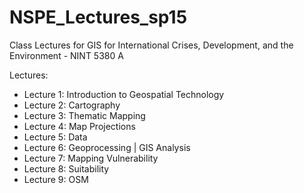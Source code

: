 # NSPE_Lectures_sp15
Class Lectures for GIS for International Crises, Development, and the Environment - NINT 5380 A

Lectures:
* Lecture 1: Introduction to Geospatial Technology
* Lecture 2: Cartography
* Lecture 3: Thematic Mapping
* Lecture 4: Map Projections
* Lecture 5: Data
* Lecture 6: Geoprocessing | GIS Analysis
* Lecture 7: Mapping Vulnerability
* Lecture 8: Suitability
* Lecture 9: OSM


